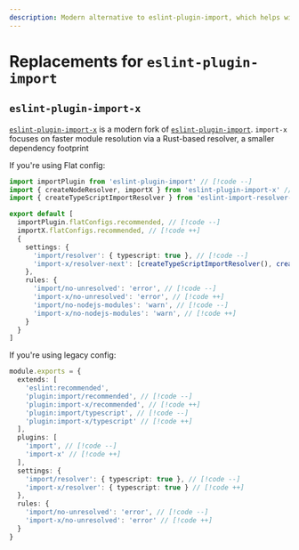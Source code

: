 ```yaml
---
description: Modern alternative to eslint-plugin-import, which helps with linting of ES6+ import/export syntax
---
```


# Replacements for `eslint-plugin-import`

## `eslint-plugin-import-x`

[`eslint-plugin-import-x`](https://github.com/un-ts/eslint-plugin-import-x) is a modern fork of [`eslint-plugin-import`](https://github.com/import-js/eslint-plugin-import). `import-x` focuses on faster module resolution via a Rust-based resolver, a smaller dependency footprint

If you're using Flat config:

```ts
import importPlugin from 'eslint-plugin-import' // [!code --]
import { createNodeResolver, importX } from 'eslint-plugin-import-x' // [!code ++]
import { createTypeScriptImportResolver } from 'eslint-import-resolver-typescript' // [!code ++]

export default [
  importPlugin.flatConfigs.recommended, // [!code --]
  importX.flatConfigs.recommended, // [!code ++]
  {
    settings: {
      'import/resolver': { typescript: true }, // [!code --]
      'import-x/resolver-next': [createTypeScriptImportResolver(), createNodeResolver()], // [!code ++]
    },
    rules: {
      'import/no-unresolved': 'error', // [!code --]
      'import-x/no-unresolved': 'error', // [!code ++]
      'import/no-nodejs-modules': 'warn', // [!code --]
      'import-x/no-nodejs-modules': 'warn', // [!code ++]
    }
  }
]
```

If you're using legacy config:

```ts
module.exports = {
  extends: [
    'eslint:recommended',
    'plugin:import/recommended', // [!code --]
    'plugin:import-x/recommended', // [!code ++]
    'plugin:import/typescript', // [!code --]
    'plugin:import-x/typescript' // [!code ++]
  ],
  plugins: [
    'import', // [!code --]
    'import-x' // [!code ++]
  ],
  settings: {
    'import/resolver': { typescript: true }, // [!code --]
    'import-x/resolver': { typescript: true } // [!code ++]
  },
  rules: {
    'import/no-unresolved': 'error', // [!code --]
    'import-x/no-unresolved': 'error' // [!code ++]
  }
}
```
